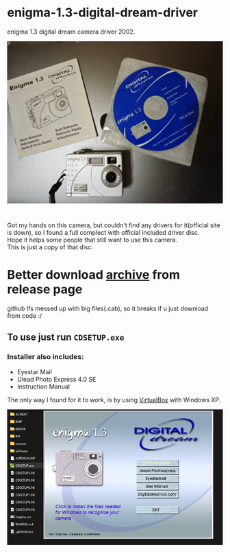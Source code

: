 # enigma-1.3-digital-dream-driver
enigma 1.3 digital dream camera driver 2002.

![enigma 1.3 with disc and manual](https://github.com/ypurat56/enigma-1.3-digital-dream-driver/blob/main/enigma1.3_digital_dream.jpg?raw=true)
#
Got my hands on this camera, but couldn't find any drivers for it(official site is down), so I found a full complect with official included driver disc.<br />
Hope it helps some people that still want to use this camera.<br />
This is just a copy of that disc.<br />

# Better download [archive](https://github.com/ypurat56/enigma-1.3-digital-dream-driver/releases/download/1.0.0/Enigma1_3_driver.zip) from release page
github lfs messed up with big files(.cab), so it breaks if u just download from code :/ 
## To use just run `CDSETUP.exe`

### Installer also includes:
- Eyestar Mail
- Ulead Photo Express 4.0 SE
- Instruction Manual

The only way I found for it to work, is by using [VirtualBox](https://www.virtualbox.org/) with Windows XP.

![enigma 1.3 installer](https://github.com/ypurat56/enigma-1.3-digital-dream-driver/blob/main/enigma_1.3_installer.png?raw=true)
